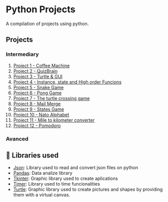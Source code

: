 # Python Projects
A compilation of projects using python.

## Projects 
### Intermediary 
1. [Project 1 - Coffee Machine](https://github.com/Minji0h/Python/tree/main/Project%2001%20-%20Coffee%20Machine)
2. [Project 2 - QuizBrain](https://github.com/Minji0h/Python/tree/main/Project%2002%20-%20QuizBrain)
3. [Project 3 - Turtle & GUI](https://github.com/Minji0h/Python/tree/main/Project%2003%20-%20Turtle%20%26%20GUI)
4. [Project 4 - Instance, state and High order Funcions](https://github.com/Minji0h/Python/tree/main/Project%2004%20-%20Instances%2C%20State%20and%20Higher%20Order%20Functions)
5. [Project 5 - Snake Game](https://github.com/Minji0h/Python/tree/main/Project%2005%20-%20Snake%20Game)
6. [Project 6 - Pong Game](https://github.com/Minji0h/Python/tree/main/Project%2006%20-%20Pong%20Game)
7. [Project 7 - The turtle crossing game](https://github.com/Minji0h/Python/tree/main/Project%2006%20-%20Pong%20Game)
8. [Project 8 - Mail Merge](https://github.com/Minji0h/Python/tree/main/Project%2007%20-%20The%20Turtle%20Crossing%20Game)
9. [Project 9 - States Game](https://github.com/Minji0h/Python/tree/main/Project%2009%20-%20States%20Game)
10. [Project 10 - Nato Alphabet](https://github.com/Minji0h/Python/tree/main/Project%2010%20-%20Nato%20Alphabet)
11. [Project 11 - Mile to kilometer converter](https://github.com/Minji0h/Python/tree/main/Project%2011%20-%20Mile%20to%20kilometer%20converter)
12. [Project 12 - Pomodoro](https://github.com/Minji0h/Python/tree/main/Project%2012%20-%20Pomodoro)

### Avanced



## :department_store: Libraries used
* [Json](https://docs.python.org/3/library/json.html): Library used to read and convert json files on python
* [Pandas](https://pandas.pydata.org/): Data analize library
* [Tkinter](https://docs.python.org/3/library/tkinter.html): Graphic library used to create aplications
* [Timer](https://docs.python.org/3/library/time.html): Library used to time funcionalities
* [Turtle](https://docs.python.org/3/library/turtle.html#turtle.filling): Graphic library used to create pictures and shapes by providing them with a virtual canvas.
